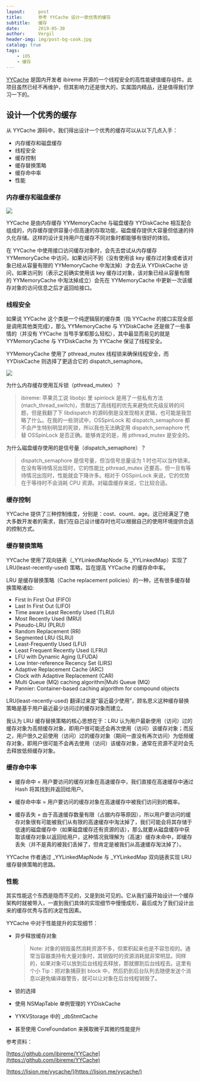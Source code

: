 ```yaml
---
layout:     post
title:      参考 YYCache 设计一款优秀的缓存
subtitle:   缓存
date:       2019-05-30
author:     Vergil
header-img: img/post-bg-cook.jpg
catalog: true
tags:
    - iOS
    - 缓存
---
```


[YYCache](https://github.com/ibireme/YYCache) 是国内开发者 ibireme 开源的一个线程安全的高性能键值缓存组件。此项目虽然已经不再维护，但其影响力还是很大的，实属国内精品，还是值得我们学习一下的。

## 设计一个优秀的缓存

从 YYCache 源码中，我们得出设计一个优秀的缓存可以从以下几点入手：

- 内存缓存和磁盘缓存
- 线程安全
- 缓存控制
- 缓存替换策略
- 缓存命中率
- 性能

### 内存缓存和磁盘缓存

![](https://upload-images.jianshu.io/upload_images/1776587-32f42af2bbcbc7e5.png?imageMogr2/auto-orient/strip%7CimageView2/2/w/1240)

YYCache 是由内存缓存 YYMemoryCache 与磁盘缓存 YYDiskCache 相互配合组成的，内存缓存提供容量小但高速的存取功能，磁盘缓存提供大容量但低速的持久化存储。这样的设计支持用户在缓存不同对象时都能够有很好的体验。

在 YYCache 中使用接口访问缓存对象时，会先去尝试从内存缓存 YYMemoryCache 中访问，如果访问不到（没有使用该 key 缓存过对象或者该对象已经从容量有限的 YYMemoryCache 中淘汰掉）才会去从 YYDiskCache 访问，如果访问到（表示之前确实使用该 key 缓存过对象，该对象已经从容量有限的 YYMemoryCache 中淘汰掉成立）会先在 YYMemoryCache 中更新一次该缓存对象的访问信息之后才返回给接口。

### 线程安全
如果说 YYCache 这个类是一个纯逻辑层的缓存类（指 YYCache 的接口实现全部是调用其他类完成），那么 YYMemoryCache 与 YYDiskCache 还是做了一些事情的（并没有 YYCache 当甩手掌柜那么轻松），其中最显而易见的就是 YYMemoryCache 与 YYDiskCache 为 YYCache 保证了线程安全。

YYMemoryCache 使用了 pthread\_mutex 线程锁来确保线程安全，而 YYDiskCache 则选择了更适合它的 dispatch\_semaphore。

![](https://upload-images.jianshu.io/upload_images/1776587-7710b98765c7159d.jpg?imageMogr2/auto-orient/strip%7CimageView2/2/w/1240)

为什么内存缓存使用互斥锁（pthread_mutex）？

>ibireme: 苹果员工说 libobjc 里 spinlock 是用了一些私有方法 (mach_thread_switch)，贡献出了高线程的优先来避免优先级反转的问题，但是我翻了下 libdispatch 的源码倒是没发现相关逻辑，也可能是我忽略了什么。在我的一些测试中，OSSpinLock 和 dispatch_semaphore 都不会产生特别明显的死锁，所以我也无法确定用 dispatch_semaphore 代替 OSSpinLock 是否正确。能够肯定的是，用 pthread_mutex 是安全的。

为什么磁盘缓存使用的是信号量（dispatch_semaphore）？

>dispatch\_semaphore 是信号量，但当信号总量设为 1 时也可以当作锁来。在没有等待情况出现时，它的性能比 pthread_mutex 还要高，但一旦有等待情况出现时，性能就会下降许多。相对于 OSSpinLock 来说，它的优势在于等待时不会消耗 CPU 资源。对磁盘缓存来说，它比较合适。

### 缓存控制
YYCache 提供了三种控制维度，分别是：cost、count、age。这已经满足了绝大多数开发者的需求，我们在自己设计缓存时也可以根据自己的使用环境提供合适的控制方式。

### 缓存替换策略
YYCache 使用了双向链表（_YYLinkedMapNode 与 _YYLinkedMap）实现了 LRU(least-recently-used) 策略，旨在提高 YYCache 的缓存命中率。

LRU 是缓存替换策略（Cache replacement policies）的一种，还有很多缓存替换策略诸如:

- First In First Out (FIFO)
- Last In First Out (LIFO)
- Time aware Least Recently Used (TLRU)
- Most Recently Used (MRU)
- Pseudo-LRU (PLRU)
- Random Replacement (RR)
- Segmented LRU (SLRU)
- Least-Frequently Used (LFU)
- Least Frequent Recently Used (LFRU)
- LFU with Dynamic Aging (LFUDA)
- Low Inter-reference Recency Set (LIRS)
- Adaptive Replacement Cache (ARC)
- Clock with Adaptive Replacement (CAR)
- Multi Queue (MQ) caching algorithm|Multi Queue (MQ)
- Pannier: Container-based caching algorithm for compound objects

LRU(least-recently-used) 翻译过来是“最近最少使用”，顾名思义这种缓存替换策略是基于用户最近最少访问过的缓存对象而建立。

我认为 LRU 缓存替换策略的核心思想在于：LRU 认为用户最新使用（访问）过的缓存对象为高频缓存对象，即用户很可能还会再次使用（访问）该缓存对象；而反之，用户很久之前使用（访问）过的缓存对象（期间一直没有再次访问）为低频缓存对象，即用户很可能不会再去使用（访问）该缓存对象，通常在资源不足时会先去释放低频缓存对象。

### 缓存命中率

- 缓存命中 = 用户要访问的缓存对象在高速缓存中，我们直接在高速缓存中通过 Hash 将其找到并返回给用户。

- 缓存命中率 = 用户要访问的缓存对象在高速缓存中被我们访问到的概率。

- 缓存丢失 = 由于高速缓存数量有限（占据内存等原因），所以用户要访问的缓存对象很有可能被我们从有限的高速缓存中淘汰掉了，我们可能会将其存储于低速的磁盘缓存中（如果磁盘缓存还有资源的话），那么就要从磁盘缓存中获取该缓存对象以返回给用户，这种情况我理解为（高速）缓存未命中，即缓存丢失（并不是真的被我们丢掉了，但肯定是被我们从高速缓存淘汰掉了）。

YYCache 作者通过 \_YYLinkedMapNode 与 \_YYLinkedMap 双向链表实现 LRU 缓存替换策略的思路。

### 性能
其实性能这个东西是隐而不见的，又是到处可见的。它从我们最开始设计一个缓存架构时就被带入，一直到我们具体的实现细节中慢慢成形，最后成为了我们设计出来的缓存优秀与否的决定性因素。

YYCache 中对于性能提升的实现细节：

- 异步释放缓存对象
	> Note: 对象的销毁虽然消耗资源不多，但累积起来也是不容忽视的。通常当容器类持有大量对象时，其销毁时的资源消耗就非常明显。同样的，如果对象可以放到后台线程去释放，那就挪到后台线程去。这里有个小 Tip：把对象捕获到 block 中，然后扔到后台队列去随便发送个消息以避免编译器警告，就可以让对象在后台线程销毁了。

- 锁的选择
- 使用 NSMapTable 单例管理的 YYDiskCache
- YYKVStorage 中的 _dbStmtCache
- 甚至使用 CoreFoundation 来换取微乎其微的性能提升


参考资料：

[https://github.com/ibireme/YYCache](https://github.com/ibireme/YYCache)

[https://lision.me/yycache/](https://lision.me/yycache/)
